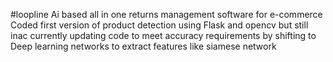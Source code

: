 #loopline
Ai based all in one returns management software for e-commerce 
Coded first version of product detection using Flask and opencv but still inac
currently updating code to meet accuracy requirements by shifting to Deep learning networks to extract features like siamese network
